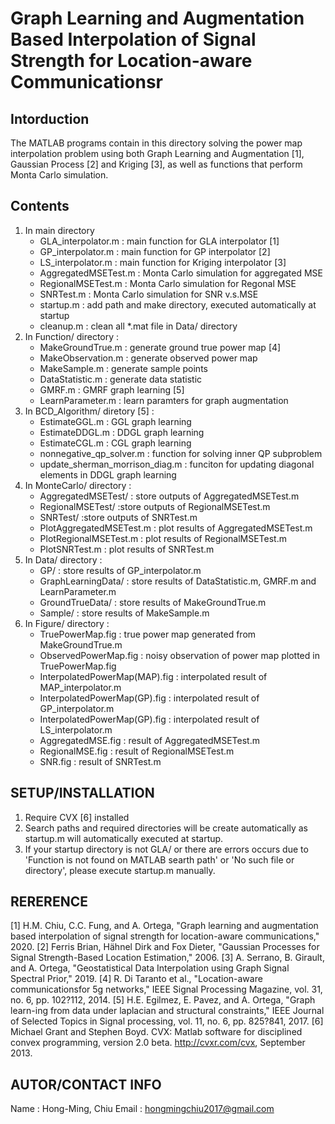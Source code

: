# Graph Learning and Augmentation Based Interpolation of Signal Strength for Location-aware Communicationsr

## Intorduction
The MATLAB programs contain in this directory solving the power map interpolation problem using both Graph Learning and Augmentation [1], Gaussian Process [2] and Kriging [3], as well as functions that perform Monta Carlo simulation.

## Contents
1. In main directory
    - GLA_interpolator.m : main function for GLA interpolator [1]
    - GP_interpolator.m : main function for GP interpolator [2]
    - LS_interpolator.m : main function for Kriging interpolator [3]
    - AggregatedMSETest.m : Monta Carlo simulation for aggregated MSE
    - RegionalMSETest.m : Monta Carlo simulation for Regonal MSE
    - SNRTest.m : Monta Carlo simulation for SNR v.s.MSE
    - startup.m : add path and make directory, executed automatically at startup
    - cleanup.m : clean all *.mat file in Data/ directory
2. In Function/ directory : 
    - MakeGroundTrue.m : generate ground true power map [4]
    - MakeObservation.m : generate observed power map
    - MakeSample.m : generate sample points
    - DataStatistic.m : generate data statistic
    - GMRF.m : GMRF graph learning [5]
    - LearnParameter.m : learn paramters for graph augmentation
3. In BCD_Algorithm/ diretory [5] : 
    - EstimateGGL.m : GGL graph learning
    - EstimateDDGL.m : DDGL graph learning
    - EstimateCGL.m : CGL graph learning
    - nonnegative_qp_solver.m : function for solving inner QP subproblem
    - update_sherman_morrison_diag.m : funciton for updating diagonal elements in DDGL graph learning
4. In MonteCarlo/ directory : 
    - AggregatedMSETest/ : store outputs of AggregatedMSETest.m
    - RegionalMSETest/ :store outputs of RegionalMSETest.m
    - SNRTest/ :store outputs of SNRTest.m
    - PlotAggregatedMSETest.m : plot results of AggregatedMSETest.m
    - PlotRegionalMSETest.m : plot results of RegionalMSETest.m
    - PlotSNRTest.m : plot results of SNRTest.m
5. In Data/ directory :
    - GP/ : store results of GP_interpolator.m
    - GraphLearningData/ : store results of DataStatistic.m, GMRF.m and LearnParameter.m
    - GroundTrueData/ : store results of MakeGroundTrue.m
    - Sample/ : store results of MakeSample.m
6. In Figure/ directory :
    - TruePowerMap.fig : true power map generated from MakeGroundTrue.m
    - ObservedPowerMap.fig : noisy observation of power map plotted in TruePowerMap.fig
    - InterpolatedPowerMap(MAP).fig : interpolated result of MAP_interpolator.m
    - InterpolatedPowerMap(GP).fig : interpolated result of GP_interpolator.m
    - InterpolatedPowerMap(GP).fig : interpolated result of LS_interpolator.m
    - AggregatedMSE.fig : result of AggregatedMSETest.m
    - RegionalMSE.fig : result of RegionalMSETest.m
    - SNR.fig : result of SNRTest.m
## SETUP/INSTALLATION
1. Require CVX [6] installed
2. Search paths and required directories will be create automatically as
   startup.m will automatically executed at startup.
3. If your startup directory is not GLA/ or there are errors occurs due to 
   'Function is not found on MATLAB searth path' or 'No such file or directory',
   please execute startup.m manually.
        
## RERERENCE
[1] H.M. Chiu, C.C. Fung, and A. Ortega, "Graph learning and augmentation based 
    interpolation of signal strength for location-aware communications," 2020.
[2] Ferris Brian, Hähnel Dirk and Fox Dieter, "Gaussian Processes for Signal 
    Strength-Based Location Estimation," 2006.
[3] A. Serrano, B. Girault, and A. Ortega, "Geostatistical Data Interpolation
    using Graph Signal Spectral Prior," 2019.
[4] R. Di Taranto et al., "Location-aware communicationsfor 5g networks," 
    IEEE Signal Processing Magazine, vol. 31, no. 6, pp. 102?112, 2014.
[5] H.E. Egilmez, E. Pavez, and A. Ortega, "Graph learn-ing from data under 
    laplacian and structural constraints," IEEE Journal of Selected Topics 
    in Signal processing, vol. 11, no. 6, pp. 825?841, 2017.
[6] Michael Grant and Stephen Boyd. CVX: Matlab software for disciplined convex 
    programming, version 2.0 beta. http://cvxr.com/cvx, September 2013.
    
## AUTOR/CONTACT INFO
Name  : Hong-Ming, Chiu
Email : hongmingchiu2017@gmail.com

